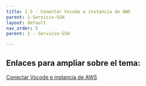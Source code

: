 ```yaml
---
title: 1.5 - Conectar Vscode e instancia de AWS
parent: 1-Servicio-SSH
layout: default
nav_order: 5
parent: 1 - Servicio-SSH

---
```

## Enlaces para ampliar sobre el tema:

[Conectar Vscode e instancia de AWS](h[ttps://plataforma.josedomingo.org/pledin/cursos/servicios2011/files/ssh.pdf](https://medium.com/@christyjacob4/using-vscode-remotely-on-an-ec2-instance-7822c4032cff))
